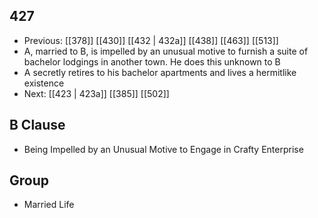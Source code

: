 ## 427
- Previous: [[378]] [[430]] [[432 | 432a]] [[438]] [[463]] [[513]] 
- A, married to B, is impelled by an unusual motive to furnish a suite of bachelor lodgings in another town. He does this unknown to B
- A secretly retires to his bachelor apartments and lives a hermitlike existence
- Next: [[423 | 423a]] [[385]] [[502]] 

## B Clause
- Being Impelled by an Unusual Motive to Engage in Crafty Enterprise

## Group
- Married Life

